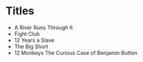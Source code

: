 # Titles

- A River Runs Through It
- Fight Club
- 12 Years a Slave
- The Big Short
- 12 Monkeys
  The Curious Case of Benjamin Button
	
